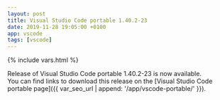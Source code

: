 ```yaml
---
layout: post
title: Visual Studio Code portable 1.40.2-23
date: 2019-11-28 19:05:00 +0100
app: vscode
tags: [vscode]
---
```

{% include vars.html %}

Release of Visual Studio Code portable 1.40.2-23 is now available.<br />
You can find links to download this release on the [Visual Studio Code portable page]({{ var_seo_url | append: '/app/vscode-portable/' }}).